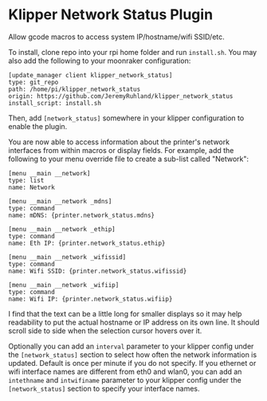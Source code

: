 Klipper Network Status Plugin
=============================

Allow gcode macros to access system IP/hostname/wifi SSID/etc.

To install, clone repo into your rpi home folder and run `install.sh`. You may
also add the following to your moonraker configuration:

```
[update_manager client klipper_network_status]
type: git_repo
path: /home/pi/klipper_network_status
origin: https://github.com/JeremyRuhland/klipper_network_status
install_script: install.sh
```

Then, add `[network_status]` somewhere in your klipper configuration to enable
the plugin.

You are now able to access information about the printer's network interfaces
from within macros or display fields. For example, add the following to your
menu override file to create a sub-list called "Network":

```
[menu __main __network]
type: list
name: Network

[menu __main __network _mdns]
type: command
name: mDNS: {printer.network_status.mdns}

[menu __main __network _ethip]
type: command
name: Eth IP: {printer.network_status.ethip}

[menu __main __network _wifissid]
type: command
name: Wifi SSID: {printer.network_status.wifissid}

[menu __main __network _wifiip]
type: command
name: Wifi IP: {printer.network_status.wifiip}
```

I find that the text can be a little long for smaller displays so it may help
readability to put the actual hostname or IP address on its own line. It should
scroll side to side when the selection cursor hovers over it.

Optionally you can add an `interval` parameter to your klipper config under the `[network_status]` section to select how often the network information is updated. Default is once per minute if you do not specify.
If you ethernet or wifi interface names are different from eth0 and wlan0, you can add an `intethname` and `intwifiname` parameter to your klipper config under the `[network_status]` section to specify your interface names.
